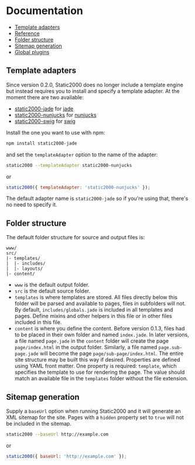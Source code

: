 # Documentation

* [Template adapters](#template-adapters)
* [Reference](Reference.md)
* [Folder structure](#folder-structure)
* [Sitemap generation](#sitemap-generation)
* [Global plugins](GlobalPlugins.md)


## Template adapters

Since version 0.2.0, Static2000 does no longer include a template engine but instead requires you to install and specify a template adapter. At the moment there are two available:

* [static2000-jade](https://github.com/judas-christ/static2000-jade) for [jade](http://jade-lang.com/)
* [static2000-nunjucks](https://github.com/judas-christ/static2000-nunjucks) for [nunjucks](http://mozilla.github.io/nunjucks/)
* [static2000-swig](https://github.com/judas-christ/static2000-swig) for [swig](http://paularmstrong.github.io/swig)

Install the one you want to use with npm:

```bash
npm install static2000-jade
```

and set the `templateAdapter` option to the name of the adapter:

```bash
static2000 --templateAdapter static2000-nunjucks
```

or

```js
static2000({ templateAdapter: 'static2000-nunjucks' });
```

The default adapter name is `static2000-jade` so if you're using that, there's no need to specify it.


## Folder structure

The default folder structure for source and output files is:

```
www/
src/
|- templates/
|  |- includes/
|  |- layouts/
|- content/
```

* `www` is the default output folder.
* `src` is the default source folder.
* `templates` is where templates are stored. All files directly below this folder will be parsed and available to pages, files in subfolders will not. By default, `includes/globals.jade` is included in all templates and pages. Define mixins and other helpers in this file or in other files included in this file.
* `content` is where you define the content. Before version 0.1.3, files had to be placed in their own folder and named `index.jade`. In later versions, a file named `page.jade` in the `content` folder will create the page `page/index.html` in the output folder. Similarly, a file named `page.sub-page.jade` will become the page `page/sub-page/index.html`. The entire site structure may be built this way if desired. Properties are defined using YAML front matter. One property is required: `template`, which specifies the template to use for rendering the page. The value should match an available file in the `templates` folder without the file extension.


## Sitemap generation

Supply a `baseUrl` option when running Static2000 and it will generate an XML sitemap for the site. Pages with a `hidden` property set to `true` will not be included in the sitemap.

```bash
static2000 --baseUrl http://example.com
```

or

```js
static2000({ baseUrl: 'http://example.com' });
```

